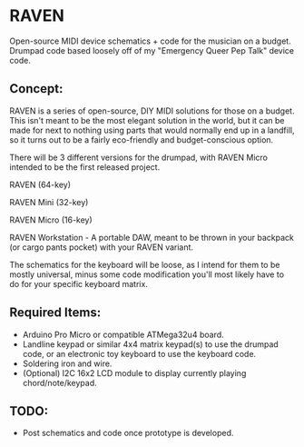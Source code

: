 # RAVEN
Open-source MIDI device schematics + code for the musician on a budget. Drumpad code based loosely off of my "Emergency Queer Pep Talk" device code.

## Concept:
RAVEN is a series of open-source, DIY MIDI solutions for those on a budget. This isn't meant to be the most elegant solution in the world, but it can be made for next to nothing using parts that would normally end up in a landfill, so it turns out to be a fairly eco-friendly and budget-conscious option.

There will be 3 different versions for the drumpad, with RAVEN Micro intended to be the first released project.

RAVEN (64-key)

RAVEN Mini (32-key)

RAVEN Micro (16-key)

RAVEN Workstation - A portable DAW, meant to be thrown in your backpack (or cargo pants pocket) with your RAVEN variant.

The schematics for the keyboard will be loose, as I intend for them to be mostly universal, minus some code modification you'll most likely have to do for your specific keyboard matrix.

## Required Items:
- Arduino Pro Micro or compatible ATMega32u4 board.
- Landline keypad or similar 4x4 matrix keypad(s) to use the drumpad code, or an electronic toy keyboard to use the keyboard code.
- Soldering iron and wire.
- (Optional) I2C 16x2 LCD module to display currently playing chord/note/keypad.

## TODO:
- Post schematics and code once prototype is developed.

